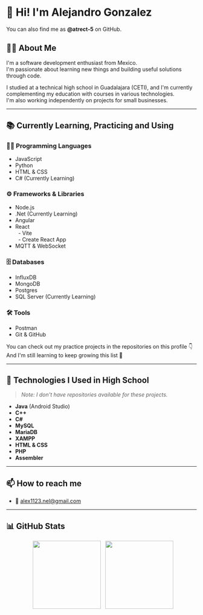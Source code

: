 
# 👋 Hi! I'm Alejandro Gonzalez  
You can also find me as **@atrect-5** on GitHub.  


## 🧑‍💻 About Me  
I'm a software development enthusiast from Mexico.   
I'm passionate about learning new things and building useful solutions through code.   

  
I studied at a technical high school in Guadalajara (CETI), and I'm currently complementing my education with courses in various technologies.   
I'm also working independently on projects for small businesses.  


---


## 📚 Currently Learning, Practicing and Using

### 🧑‍💻 Programming Languages
- JavaScript
- Python
- HTML & CSS
- C# (Currently Learning)

### ⚙️ Frameworks & Libraries
- Node.js
- .Net (Currently Learning)
- Angular
- React  
  - Vite  
  - Create React App
- MQTT & WebSocket

### 🗄️ Databases
- InfluxDB
- MongoDB
- Postgres
- SQL Server (Currently Learning)

### 🛠️ Tools
- Postman
- Git & GitHub


You can check out my practice projects in the repositories on this profile 👇  
And I'm still learning to keep growing this list 🚀  

---


## 🧠 Technologies I Used in High School  
> *Note: I don't have repositories available for these projects.*  

- **Java** (Android Studio)
- **C++**
- **C#**
- **MySQL**
- **MariaDB**
- **XAMPP**
- **HTML & CSS**
- **PHP**
- **Assembler**

---

## 📫 How to reach me
- 📧 alex1123.nel@gmail.com

---

## 📊 GitHub Stats

<p align="center">
  <img height="180em" src="https://github-readme-stats.vercel.app/api?username=atrect-5&show_icons=true&theme=dark" />
  <img height="180em" src="https://github-readme-stats.vercel.app/api/top-langs/?username=atrect-5&layout=compact&theme=dark&cache_seconds=1" />
</p>

